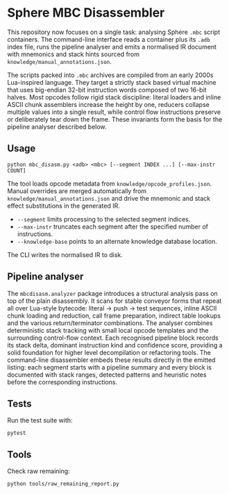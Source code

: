# Sphere MBC Disassembler

This repository now focuses on a single task: analysing Sphere `.mbc` script containers.  The command-line interface reads a container plus its `.adb` index file, runs the pipeline analyser and emits a normalised IR document with mnemonics and stack hints sourced from `knowledge/manual_annotations.json`.

The scripts packed into `.mbc` archives are compiled from an early 2000s
Lua-inspired language.  They target a strictly stack based virtual machine that
uses big-endian 32-bit instruction words composed of two 16-bit halves.  Most
opcodes follow rigid stack discipline: literal loaders and inline ASCII chunk
assemblers increase the height by one, reducers collapse multiple values into a
single result, while control flow instructions preserve or deliberately tear
down the frame.  These invariants form the basis for the pipeline analyser
described below.

## Usage

```
python mbc_disasm.py <adb> <mbc> [--segment INDEX ...] [--max-instr COUNT]
```

The tool loads opcode metadata from `knowledge/opcode_profiles.json`.  Manual overrides are merged automatically from `knowledge/manual_annotations.json` and drive the mnemonic and stack effect substitutions in the generated IR.

- `--segment` limits processing to the selected segment indices.
- `--max-instr` truncates each segment after the specified number of instructions.
- `--knowledge-base` points to an alternate knowledge database location.

The CLI writes the normalised IR to disk.

## Pipeline analyser

The `mbcdisasm.analyzer` package introduces a structural analysis pass on top of
the plain disassembly.  It scans for stable conveyor forms that repeat all over
Lua-style bytecode: literal → push → test sequences, inline ASCII chunk loading
and reduction, call frame preparation, indirect table lookups and the various
return/terminator combinations.  The analyser combines deterministic stack
tracking with small local opcode templates and the surrounding control-flow
context.  Each recognised pipeline block records its stack delta, dominant
instruction kind and confidence score, providing a solid foundation for higher
level decompilation or refactoring tools.  The command-line disassembler embeds
these results directly in the emitted listing: each segment starts with a
pipeline summary and every block is documented with stack ranges, detected
patterns and heuristic notes before the corresponding instructions.

## Tests

Run the test suite with:

```
pytest
```

## Tools

Check raw remaining:

```
python tools/raw_remaining_report.py
```